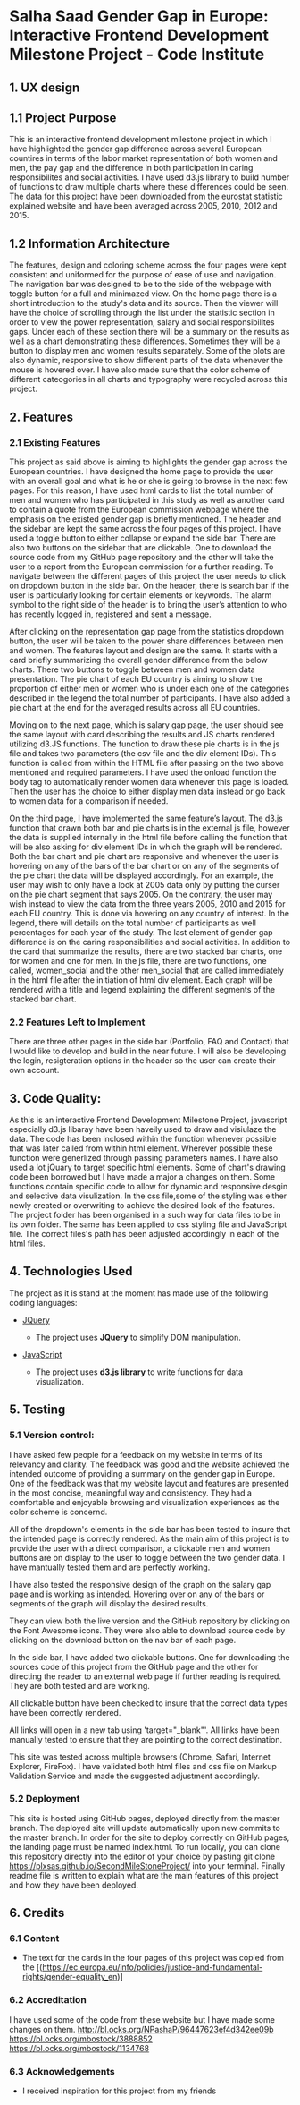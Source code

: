 # Salha Saad Gender Gap in Europe: Interactive Frontend Development Milestone Project - Code Institute

## 1. UX design

## 1.1 Project Purpose

This is an interactive frontend development milestone project in which I have highlighted the gender gap difference across several European countires in terms of the labor market representation of both women and men, the pay gap and the difference in both participation in caring responsibilites and social activities. I have used d3.js library to build number of functions to draw multiple charts where these differences could be seen. The data for this project have been downloaded from the eurostat statistic explained website and have been averaged across 2005, 2010, 2012 and 2015.


## 1.2 Information Architecture

The features, design and coloring scheme across the four pages were kept consistent and uniformed for the purpose of ease of use and navigation. The navigation bar was designed to be to the side of the webpage with toggle button for a full and minimazed view. On the home page there is a short introduction to the study's data and its source. Then the viewer will have the choice of scrolling through the list under the statistic section in order to view the power representation, salary and social responsibilites gaps. Under each of these section there will be a summary on the results as well as a chart demonstrating these differences. Sometimes they will be a button to display men and women results separately. Some of the plots are also dynamic, responsive to show different parts of the data whenever the mouse is hovered over. I have also made sure that the color scheme of different cateogories in all charts and typography were recycled across this project.  


## 2. Features

### 2.1 Existing Features

This project as said above is aiming to highlights the gender gap across the European countries. I have designed the home page to provide the user with an overall goal and what is he or she is going to browse in the next few pages. For this reason, I have used html cards to list the total number of men and women who has participated in this study as well as another card to contain a quote from the European commission webpage where the emphasis on the existed gender gap is briefly mentioned. The header and the sidebar are kept the same across the four pages of this project. I have used a toggle button to either collapse or expand the side bar. There are also two buttons on the sidebar that are clickable. One to download the source code from my GitHub page repository and the other will take the user to a report from the European commission for a further reading. To navigate between the different pages of this project the user needs to click on dropdown button in the side bar. On the header, there is search bar if the user is particularly looking for certain elements or keywords. The alarm symbol to the right side of the header is to bring the user’s attention to who has recently logged in, registered and sent a message.

After clicking on the representation gap page from the statistics dropdown button, the user will be taken to the power share differences between men and women. The features layout and design are the same. It starts with a card briefly summarizing the overall gender difference from the below charts. There two buttons to toggle between men and women data presentation. The pie chart of each EU country is aiming to show the proportion of either men or women who is under each one of the categories described in the legend the total number of participants. I have also added a pie chart at the end for the averaged results across all EU countries.

Moving on to the next page, which is salary gap page, the user should see the same layout with card describing the results and JS charts rendered utilizing d3.JS functions. The function to draw these pie charts is in the js file and takes two parameters (the csv file and the div element IDs). This function is called from within the HTML file after passing on the two above mentioned and required parameters. I have used the onload function the body tag to automatically render women data whenever this page is loaded. Then the user has the choice to either display men data instead or go back to women data for a comparison if needed.

On the third page, I have implemented the same feature’s layout. The d3.js function that drawn both bar and pie charts is in the external js file, however the data is supplied internally in the html file before calling the function that will be also asking for div element IDs in which the graph will be rendered. Both the bar chart and pie chart are responsive and whenever the user is hovering on any of the bars of the bar chart or on any of the segments of the pie chart the data will be displayed accordingly. For an example, the user may wish to only have a look at 2005 data only by putting the curser on the pie chart segment that says 2005. On the contrary, the user may wish instead to view the data from the three years 2005, 2010 and 2015 for each EU country. This is done via hovering on any country of interest. In the legend, there will details on the total number of participants as well percentages for each year of the study.
The last element of gender gap difference is on the caring responsibilities and social activities. In addition to the card that summarize the results, there are two stacked bar charts, one for women and one for men. In the js file, there are two functions, one called, women_social and the other men_social that are called immediately in the html file after the initiation of html div element. Each graph will be rendered with a title and legend explaining the different segments of the stacked bar chart.


### 2.2 Features Left to Implement

There are three other pages in the side bar (Portfolio, FAQ and Contact) that I would like to develop and build in the near future. I will also be developing the login, resigteration options in the header so the user can create their own account. 

## 3. Code Quality:
As this is an interactive Frontend Development Milestone Project, javascript especially d3.js libaray have been haveily used to draw and visiulaze the data. The code has been inclosed within the function whenever possible that was later called from within html element. Wherever possible these function were generlized through passing parameters names. I have also used a lot jQuary to target specific html elements. Some of chart's drawing code been borrowed but I have made a major a changes on them. Some functions contain specific code to allow for dynamic and responsive desgin and selective data visulization. In the css file,some of the styling was either newly created or overwriting to achieve the desired look of the features. The project folder has been organised in a such way for data files to be in its own folder. The same has been applied to css styling file and JavaScript file. The correct files's path has been adjusted accordingly in each of the html files.  


## 4. Technologies Used

The project as it is stand at the moment has made use of the following coding languages:

- [JQuery](https://jquery.com)
    - The project uses **JQuery** to simplify DOM manipulation.

- [JavaScript](www.javascript.com)
    - The project uses **d3.js library** to write functions for data visualization.


## 5. Testing 
### 5.1 Version control:

I have asked few people for a feedback on my website in terms of its relevancy and clarity. The feedback was good and the website achieved the intended outcome of providing a summary on the gender gap in Europe. One of the feedback was that my website layout and features are presented in the most concise, meaningful way and consistency. They had a comfortable and enjoyable browsing and visualization experiences as the color scheme is concernd. 

All of the dropdown's elements in the side bar has been tested to insure that the intended page is correctly rendered. As the main aim of this project is to provide the user with a direct comparison, a clickable men and women buttons are on display to the user to toggle between the two gender data. I have mantually tested them and are perfectly working. 

I have also tested the responsive design of the graph on the salary gap page and is working as intended. Hovering over on any of the bars or segments of the graph will display the desired results.  

They can view both the live version and the GitHub repository by clicking on the Font Awesome icons. They were also able to download source code by clicking on the download button on the nav bar of each page. 

In the side bar, I have added two clickable buttons. One for downloading the sources code of this project from the GitHub page and the other for directing the reader to an external web page if further reading is required. They are both tested and are working. 

All clickable button have been checked to insure that the correct data types have been correctly rendered. 

All links will open in a new tab using 'target="_blank"'. All links have been manually tested to ensure that they are pointing to the correct destination. 

This site was tested across multiple browsers (Chrome, Safari, Internet Explorer, FireFox). I have validated both html files and css file on Markup Validation Service and made the suggested adjustment accordingly. 


### 5.2 Deployment

This site is hosted using GitHub pages, deployed directly from the master branch. The deployed site will update automatically upon new commits to the master branch. In order for the site to deploy correctly on GitHub pages, the landing page must be named index.html. To run locally, you can clone this repository directly into the editor of your choice by pasting git clone https://plxsas.github.io/SecondMileStoneProject/ into your terminal. Finally readme file is written to explain what are the main features of this project and how they have been deployed. 




## 6. Credits

### 6.1 Content
- The text for the cards in the four pages of this project was copied from the [(https://ec.europa.eu/info/policies/justice-and-fundamental-rights/gender-equality_en)]

### 6.2 Accreditation

I have used some of the code from these website but I have made some changes on them. 
http://bl.ocks.org/NPashaP/96447623ef4d342ee09b
https://bl.ocks.org/mbostock/3888852
https://bl.ocks.org/mbostock/1134768

### 6.3 Acknowledgements

- I received inspiration for this project from my friends

